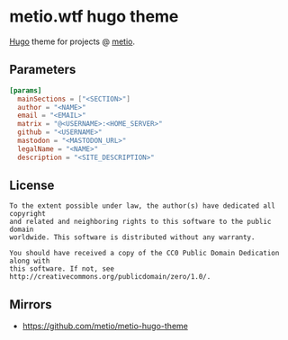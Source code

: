 # metio.wtf hugo theme

[Hugo](https://gohugo.io/) theme for projects @ [metio](https://github.com/metio).

## Parameters

```toml
[params]
  mainSections = ["<SECTION>"]
  author = "<NAME>"
  email = "<EMAIL>"
  matrix = "@<USERNAME>:<HOME_SERVER>"
  github = "<USERNAME>"
  mastodon = "<MASTODON_URL>"
  legalName = "<NAME>"
  description = "<SITE_DESCRIPTION>"
```

## License

```
To the extent possible under law, the author(s) have dedicated all copyright
and related and neighboring rights to this software to the public domain
worldwide. This software is distributed without any warranty.

You should have received a copy of the CC0 Public Domain Dedication along with
this software. If not, see http://creativecommons.org/publicdomain/zero/1.0/.
```

## Mirrors

* https://github.com/metio/metio-hugo-theme
